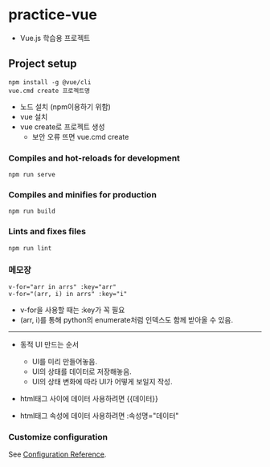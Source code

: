 # practice-vue
- Vue.js 학습용 프로젝트

## Project setup
```
npm install -g @vue/cli
vue.cmd create 프로젝트명
```
- 노드 설치 (npm이용하기 위함)
- vue 설치
- vue create로 프로젝트 생성
    - 보안 오류 뜨면 vue.cmd create

### Compiles and hot-reloads for development
```
npm run serve
```

### Compiles and minifies for production
```
npm run build
```

### Lints and fixes files
```
npm run lint
```

### 메모장
```vue
v-for="arr in arrs" :key="arr"
v-for="(arr, i) in arrs" :key="i"
```
- v-for을 사용할 때는 :key가 꼭 필요
- (arr, i)를 통해 python의 enumerate처럼 인덱스도 함께 받아올 수 있음.
***
- 동적 UI 만드는 순서
    - UI를 미리 만들어놓음.
    - UI의 상태를 데이터로 저장해놓음.
    - UI의 상태 변화에 따라 UI가 어떻게 보일지 작성.

- html태그 사이에 데이터 사용하려면 {{데이터}}
- html태그 속성에 데이터 사용하려면 :속성명="데이터"

### Customize configuration
See [Configuration Reference](https://cli.vuejs.org/config/).